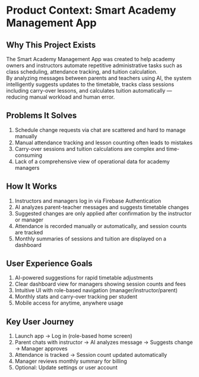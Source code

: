 # Product Context: Smart Academy Management App

## Why This Project Exists  
The Smart Academy Management App was created to help academy owners and instructors automate repetitive administrative tasks such as class scheduling, attendance tracking, and tuition calculation.  
By analyzing messages between parents and teachers using AI, the system intelligently suggests updates to the timetable, tracks class sessions including carry-over lessons, and calculates tuition automatically — reducing manual workload and human error.

## Problems It Solves  
1. Schedule change requests via chat are scattered and hard to manage manually  
2. Manual attendance tracking and lesson counting often leads to mistakes  
3. Carry-over sessions and tuition calculations are complex and time-consuming  
4. Lack of a comprehensive view of operational data for academy managers  

## How It Works  
1. Instructors and managers log in via Firebase Authentication  
2. AI analyzes parent-teacher messages and suggests timetable changes  
3. Suggested changes are only applied after confirmation by the instructor or manager  
4. Attendance is recorded manually or automatically, and session counts are tracked  
5. Monthly summaries of sessions and tuition are displayed on a dashboard  

## User Experience Goals  
1. AI-powered suggestions for rapid timetable adjustments  
2. Clear dashboard view for managers showing session counts and fees  
3. Intuitive UI with role-based navigation (manager/instructor/parent)  
4. Monthly stats and carry-over tracking per student  
5. Mobile access for anytime, anywhere usage  

## Key User Journey  
1. Launch app → Log in (role-based home screen)  
2. Parent chats with instructor → AI analyzes message → Suggests change → Manager approves  
3. Attendance is tracked → Session count updated automatically  
4. Manager reviews monthly summary for billing  
5. Optional: Update settings or user account